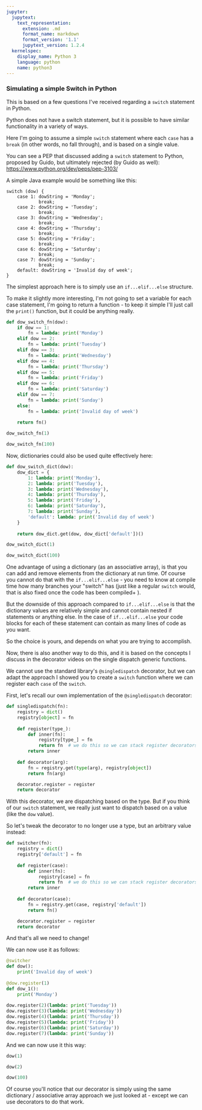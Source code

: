 ```yaml
---
jupyter:
  jupytext:
    text_representation:
      extension: .md
      format_name: markdown
      format_version: '1.1'
      jupytext_version: 1.2.4
  kernelspec:
    display_name: Python 3
    language: python
    name: python3
---
```


### Simulating a simple Switch in Python


This is based on a few questions I've received regarding a `switch` statement in Python.

Python does not have a switch statement, but it is possible to have similar functionality in a variety of ways.

Here I'm going to assume a simple `switch` statement where each `case` has a `break` (in other words, no fall through), and is based on a single value.

You can see a PEP that discussed adding a `switch` statement to Python, proposed by Guido, but ultimately rejected (by Guido as well):
https://www.python.org/dev/peps/pep-3103/


A simple Java example would be something like this:


```
switch (dow) {
    case 1: dowString = 'Monday';
            break;
    case 2: dowString = 'Tuesday';
            break;
    case 3: dowString = 'Wednesday';
            break;
    case 4: dowString = 'Thursday';
            break;
    case 5: dowString = 'Friday';
            break;
    case 6: dowString = 'Saturday';
            break;
    case 7: dowString = 'Sunday';
            break;
    default: dowString = 'Invalid day of week';
}
```


The simplest approach here is to simply use an `if...elif...else` structure.

To make it slightly more interesting, I'm not going to set a variable for each case statement, I'm going to return a function - to keep it simple I'll just call the `print()` function, but it could be anything really.

```python
def dow_switch_fn(dow):
    if dow == 1:
        fn = lambda: print('Monday')
    elif dow == 2:
        fn = lambda: print('Tuesday')
    elif dow == 3:
        fn = lambda: print('Wednesday')
    elif dow == 4:
        fn = lambda: print('Thursday')
    elif dow == 5:
        fn = lambda: print('Friday')
    elif dow == 6:
        fn = lambda: print('Saturday')
    elif dow == 7:
        fn = lambda: print('Sunday')
    else:
        fn = lambda: print('Invalid day of week')
    
    return fn()
```

```python
dow_switch_fn(1)
```

```python
dow_switch_fn(100)
```

Now, dictionaries could also be used quite effectively here:

```python
def dow_switch_dict(dow):
    dow_dict = {
        1: lambda: print('Monday'),
        2: lambda: print('Tuesday'),
        3: lambda: print('Wednesday'),
        4: lambda: print('Thursday'),
        5: lambda: print('Friday'),
        6: lambda: print('Saturday'),
        7: lambda: print('Sunday'),
        'default': lambda: print('Invalid day of week')
    }
    
    return dow_dict.get(dow, dow_dict['default'])()
```

```python
dow_switch_dict(1)
```

```python
dow_switch_dict(100)
```

One advantage of using a dictionary (as an associative array), is that you can add and remove elements from the dictionary at run time. Of course you cannot do that with the `if...elif...else` - you need to know at compile time how many branches your "switch" has (just like a regular `switch` would, that is also fixed once the code has been compiled+
).

But the downside of this approach compared to `if...elif...else` is that the dictionary values are relatively simple and cannot contain nested if statements or anything else. In the case of `if...elif...else` your code blocks for each of these statement can contain as many lines of code as you want.

So the choice is yours, and depends on what you are trying to accomplish.

Now, there is also another way to do this, and it is based on the concepts I discuss in the decorator videos on the single dispatch generic functions.

We cannot use the standard library's `@singledispatch` decorator, but we can adapt the approach I showed you to create a `switch` function where we can register each `case` of the `switch`.

First, let's recall our own implementation of the `@singledispatch` decorator:

```python
def singledispatch(fn):
    registry = dict()
    registry[object] = fn
    
    def register(type_):
        def inner(fn):
            registry[type_] = fn
            return fn  # we do this so we can stack register decorators!
        return inner
   
    def decorator(arg):
        fn = registry.get(type(arg), registry[object])
        return fn(arg)

    decorator.register = register
    return decorator
```

With this decorator, we are dispatching based on the type. But if you think of our `switch` statement, we really just want to dispatch based on a value (like the `dow` value).

So let's tweak the decorator to no longer use a type, but an arbitrary value instead:

```python
def switcher(fn):
    registry = dict()
    registry['default'] = fn
    
    def register(case):
        def inner(fn):
            registry[case] = fn
            return fn  # we do this so we can stack register decorators!
        return inner
   
    def decorator(case):
        fn = registry.get(case, registry['default'])
        return fn()

    decorator.register = register
    return decorator
```

And that's all we need to change!


We can now use it as follows:

```python
@switcher
def dow():
    print('Invalid day of week')
    
@dow.register(1)
def dow_1():
    print('Monday')
    
dow.register(2)(lambda: print('Tuesday'))
dow.register(3)(lambda: print('Wednesday'))
dow.register(4)(lambda: print('Thursday'))
dow.register(5)(lambda: print('Friday'))
dow.register(6)(lambda: print('Saturday'))
dow.register(7)(lambda: print('Sunday'))
```

And we can now use it this way:

```python
dow(1)
```

```python
dow(2)
```

```python
dow(100)
```

Of course you'll notice that our decorator is simply using the same dictionary / associative array approach we just looked at - except we can use decorators to do that work.

```python

```
